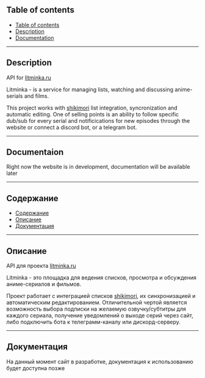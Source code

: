 
## Table of contents
- [Table of contents](#tableofcontents)
- [Description](#description)
- [Documentation](#documentaion)

----

## Description
API for [litminka.ru](litminka.ru)

Litminka - is a service for managing lists, watching and discussing anime-serials and films.

This project works with [shikimori](shikimori.one) list integration, syncronization and automatic editing. One of selling points is an ability to follow specific dub/sub for every serial and notificications for new episodes through the website or connect a discord bot, or a telegram bot.

----

## Documentaion
Right now the website is in development, documentation will be available later

----

## Содержание
- [Содержание](#содержание)
- [Описание](#описание)
- [Документация](#документация)

----
## Описание
API для проекта [litminka.ru](litminka.ru)

Litminka - это площадка для ведения списков, просмотра и обсуждения аниме-сериалов и фильмов.

Проект работает с интеграцией списков [shikimori](shikimori.one), их синхронизацией и автоматическим редактированием. Отличительной чертой является возможность выбора подписки на желаемую озвучку/субтитры для каждого сериала, получение уведомлений о выходе серий через сайт, либо подключить бота к телеграмм-каналу или дискорд-серверу.

----
## Документация
На данный момент сайт в разработке, документация к использованию будет доступна позже